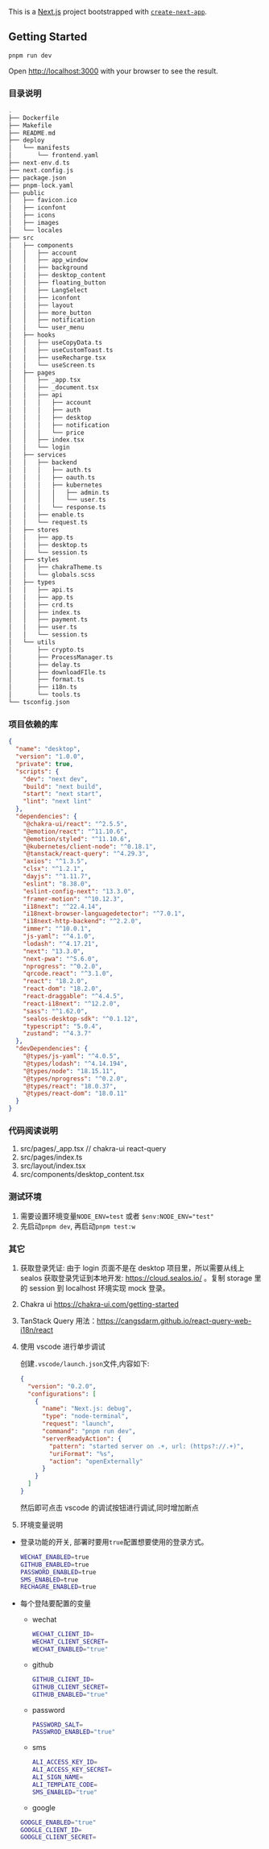 This is a [Next.js](https://nextjs.org/) project bootstrapped with [`create-next-app`](https://github.com/vercel/next.js/tree/canary/packages/create-next-app).

## Getting Started

```bash
pnpm run dev
```

Open [http://localhost:3000](http://localhost:3000) with your browser to see the result.

### 目录说明

```c
.
├── Dockerfile
├── Makefile
├── README.md
├── deploy
│   └── manifests
│       └── frontend.yaml
├── next-env.d.ts
├── next.config.js
├── package.json
├── pnpm-lock.yaml
├── public
│   ├── favicon.ico
│   ├── iconfont
│   ├── icons
│   ├── images
│   └── locales
├── src
│   ├── components
│   │   ├── account
│   │   ├── app_window
│   │   ├── background
│   │   ├── desktop_content
│   │   ├── floating_button
│   │   ├── LangSelect
│   │   ├── iconfont
│   │   ├── layout
│   │   ├── more_button
│   │   ├── notification
│   │   └── user_menu
│   ├── hooks
│   │   ├── useCopyData.ts
│   │   ├── useCustomToast.ts
│   │   ├── useRecharge.tsx
│   │   └── useScreen.ts
│   ├── pages
│   │   ├── _app.tsx
│   │   ├── _document.tsx
│   │   ├── api
│   │   │   ├── account
│   │   │   ├── auth
│   │   │   ├── desktop
│   │   │   ├── notification
│   │   │   └── price
│   │   ├── index.tsx
│   │   └── login
│   ├── services
│   │   ├── backend
│   │   │   ├── auth.ts
│   │   │   ├── oauth.ts
│   │   │   ├── kubernetes
│   │   │   │   ├── admin.ts
│   │   │   │   └── user.ts
│   │   │   └── response.ts
│   │   ├── enable.ts
│   │   └── request.ts
│   ├── stores
│   │   ├── app.ts
│   │   ├── desktop.ts
│   │   └── session.ts
│   ├── styles
│   │   ├── chakraTheme.ts
│   │   └── globals.scss
│   ├── types
│   │   ├── api.ts
│   │   ├── app.ts
│   │   ├── crd.ts
│   │   ├── index.ts
│   │   ├── payment.ts
│   │   ├── user.ts
│   │   └── session.ts
│   └── utils
│       ├── crypto.ts
│       ├── ProcessManager.ts
│       ├── delay.ts
│       ├── downloadFIle.ts
│       ├── format.ts
│       ├── i18n.ts
│       └── tools.ts
└── tsconfig.json
```

### 项目依赖的库

```json
{
  "name": "desktop",
  "version": "1.0.0",
  "private": true,
  "scripts": {
    "dev": "next dev",
    "build": "next build",
    "start": "next start",
    "lint": "next lint"
  },
  "dependencies": {
    "@chakra-ui/react": "^2.5.5",
    "@emotion/react": "^11.10.6",
    "@emotion/styled": "^11.10.6",
    "@kubernetes/client-node": "^0.18.1",
    "@tanstack/react-query": "^4.29.3",
    "axios": "^1.3.5",
    "clsx": "^1.2.1",
    "dayjs": "^1.11.7",
    "eslint": "8.38.0",
    "eslint-config-next": "13.3.0",
    "framer-motion": "^10.12.3",
    "i18next": "^22.4.14",
    "i18next-browser-languagedetector": "^7.0.1",
    "i18next-http-backend": "^2.2.0",
    "immer": "^10.0.1",
    "js-yaml": "^4.1.0",
    "lodash": "^4.17.21",
    "next": "13.3.0",
    "next-pwa": "^5.6.0",
    "nprogress": "^0.2.0",
    "qrcode.react": "^3.1.0",
    "react": "18.2.0",
    "react-dom": "18.2.0",
    "react-draggable": "^4.4.5",
    "react-i18next": "^12.2.0",
    "sass": "^1.62.0",
    "sealos-desktop-sdk": "^0.1.12",
    "typescript": "5.0.4",
    "zustand": "^4.3.7"
  },
  "devDependencies": {
    "@types/js-yaml": "^4.0.5",
    "@types/lodash": "^4.14.194",
    "@types/node": "18.15.11",
    "@types/nprogress": "^0.2.0",
    "@types/react": "18.0.37",
    "@types/react-dom": "18.0.11"
  }
}
```

### 代码阅读说明

1. src/pages/\_app.tsx // chakra-ui react-query
2. src/pages/index.ts
3. src/layout/index.tsx
4. src/components/desktop_content.tsx

### 测试环境

1. 需要设置环境变量`NODE_ENV=test` 或者 `$env:NODE_ENV="test"`
2. 先启动`pnpm dev`, 再启动`pnpm test:w`

### 其它

1. 获取登录凭证: 由于 login 页面不是在 desktop 项目里，所以需要从线上 sealos 获取登录凭证到本地开发: <https://cloud.sealos.io/> 。复制 storage 里的 session 到 localhost 环境实现 mock 登录。

2. Chakra ui <https://chakra-ui.com/getting-started>

3. TanStack Query 用法：<https://cangsdarm.github.io/react-query-web-i18n/react>

4. 使用 vscode 进行单步调试

   创建`.vscode/launch.json`文件,内容如下:

   ```json
   {
     "version": "0.2.0",
     "configurations": [
       {
         "name": "Next.js: debug",
         "type": "node-terminal",
         "request": "launch",
         "command": "pnpm run dev",
         "serverReadyAction": {
           "pattern": "started server on .+, url: (https?://.+)",
           "uriFormat": "%s",
           "action": "openExternally"
         }
       }
     ]
   }
   ```

   然后即可点击 vscode 的调试按钮进行调试,同时增加断点

5. 环境变量说明

- 登录功能的开关, 部署时要用`true`配置想要使用的登录方式。

    ```bash
    WECHAT_ENABLED=true
    GITHUB_ENABLED=true
    PASSWORD_ENABLED=true
    SMS_ENABLED=true
    RECHAGRE_ENABLED=true
    ```

- 每个登陆要配置的变量
  - wechat

    ```bash
    WECHAT_CLIENT_ID=
    WECHAT_CLIENT_SECRET=
    WECHAT_ENABLED="true"
    ```  

  - github

    ```bash
    GITHUB_CLIENT_ID=
    GITHUB_CLIENT_SECRET=
    GITHUB_ENABLED="true"
    ```

  - password

    ```bash
    PASSWORD_SALT=
    PASSWROD_ENABLED="true"
    ```

  - sms

    ```bash
    ALI_ACCESS_KEY_ID=
    ALI_ACCESS_KEY_SECRET=
    ALI_SIGN_NAME=
    ALI_TEMPLATE_CODE=
    SMS_ENABLED="true"
    ```
  - google
  ```bash
  GOOGLE_ENABLED="true"
  GOOGLE_CLIENT_ID=
  GOOGLE_CLIENT_SECRET=
  ```